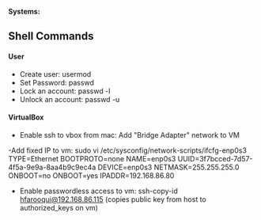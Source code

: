 **Systems:**

## Shell Commands

#### User
- Create user: usermod <username>
- Set Password: passwd <username>
- Lock an account: passwd -l <user>
- Unlock an account: passwd -u <user>
  
#### VirtualBox
- Enable ssh to vbox from mac: Add "Bridge Adapter" network to VM

-Add fixed IP to vm:
sudo vi /etc/sysconfig/network-scripts/ifcfg-enp0s3
TYPE=Ethernet
BOOTPROTO=none
NAME=enp0s3
UUID=3f7bcced-7d57-4f5a-9e9a-8aa4b9c9ec4a
DEVICE=enp0s3
NETMASK=255.255.255.0
ONBOOT=no
ONBOOT=yes
IPADDR=192.168.86.80

- Enable passwordless access to vm: ssh-copy-id hfarooqui@192.168.86.115 (copies public key from host to authorized_keys on vm)
